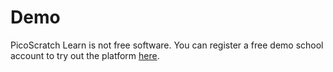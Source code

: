 # Demo

PicoScratch Learn is not free software. You can register a free demo school account to try out the platform [here](https://manager.picoscratch.de/register).